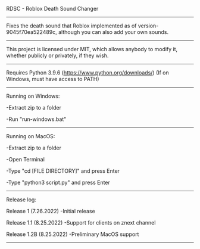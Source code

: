 RDSC - Roblox Death Sound Changer
___________________________________________________
Fixes the death sound that Roblox implemented as of version-9045f70ea522489c, although you can also add your own sounds.
___________________________________________________
This project is licensed under MIT, which allows anybody to modify it, whether publicly or privately, if they wish.
___________________________________________________
Requires Python 3.9.6 (https://www.python.org/downloads/) (If on Windows, must have access to PATH)
___________________________________________________
Running on Windows:

-Extract zip to a folder

-Run "run-windows.bat"
___________________________________________________
Running on MacOS:

-Extract zip to a folder

-Open Terminal

-Type "cd [FILE DIRECTORY]" and press Enter

-Type "python3 script.py" and press Enter
___________________________________________________
Release log:

Release 1 (7.26.2022)
-Initial release

Release 1.1 (8.25.2022)
-Support for clients on znext channel

Release 1.2B (8.25.2022)
-Preliminary MacOS support
___________________________________________________
